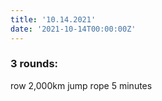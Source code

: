 ```yaml
---
title: '10.14.2021'
date: '2021-10-14T00:00:00Z'
---
```


### 3 rounds:  
row 2,000km
jump rope 5 minutes             